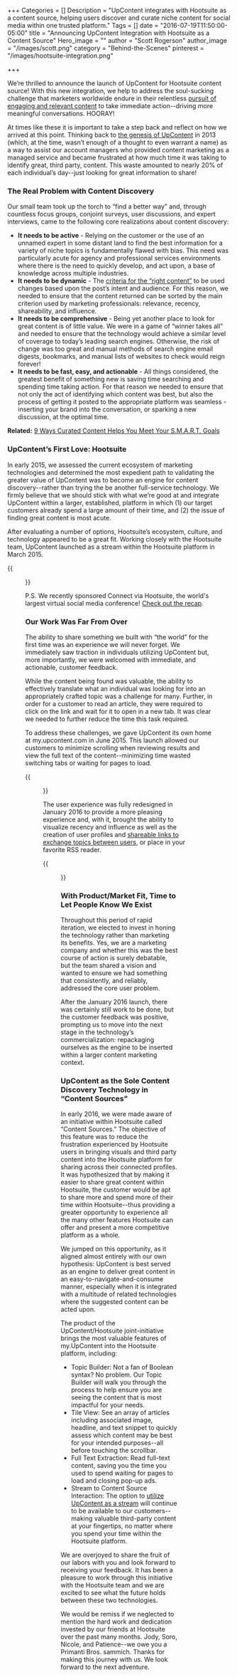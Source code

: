 +++
Categories = []
Description = "UpContent integrates with Hootsuite as a content source, helping users discover and curate niche content for social media within one trusted platform."
Tags = []
date = "2016-07-19T11:50:00-05:00"
title = "Announcing UpContent Integration with Hootsuite as a Content Source"
Hero_image = ""
author = "Scott Rogerson"
author_image = "/images/scott.png"
category = "Behind-the-Scenes"
pinterest = "/images/hootsuite-integration.png"

+++

We’re thrilled to announce the launch of UpContent for Hootsuite content source! With this new integration, we help to address the soul-sucking challenge that marketers worldwide endure in their relentless [pursuit of engaging and relevant content](https://upcontent.com/post/5-reasons-you-need-content-curation/) to take immediate action--driving more meaningful conversations.  HOORAY!

At times like these it is important to take a step back and reflect on how we arrived at this point. Thinking back to [the genesis of UpContent](https://upcontent.com/post/navigating-the-foundation-stage/) in 2013 (which, at the time, wasn’t enough of a thought to even warrant a name) as a way to assist our account managers who provided content marketing as a managed service and became frustrated at how much time it was taking to identify great, third party, content. This waste amounted to nearly 20% of each individual’s day--just looking for great information to share!

### The Real Problem with Content Discovery

Our small team took up the torch to “find a better way” and, through countless focus groups, conjoint surveys, user discussions, and expert interviews, came to the following core realizations about content discovery:

- **It needs to be active** - Relying on the customer or the use of an unnamed expert in some distant land to find the best information for a variety of niche topics is fundamentally flawed with bias. This need was particularly acute for agency and professional services environments where there is the need to quickly develop, and act upon, a base of knowledge across multiple industries.
- **It needs to be dynamic** - The [criteria for the “right content”](https://upcontent.com/post/how-to-evaluate-content/) to be used changes based upon the post’s intent and audience. For this reason, we needed to ensure that the content returned can be sorted by the main criterion used by marketing professionals: relevance, recency, shareability, and influence.
- **It needs to be comprehensive** - Being yet another place to look for great content is of little value. We were in a game of “winner takes all” and needed to ensure that the technology would achieve a similar level of coverage to today’s leading search engines. Otherwise, the risk of change was too great and manual methods of search engine email digests, bookmarks, and manual lists of websites to check would reign forever!
- **It needs to be fast, easy, and actionable** - All things considered, the greatest benefit of something new is saving time searching and spending time taking action. For that reason we needed to ensure that not only the act of identifying which content was best, but also the process of getting it posted to the appropriate platform was seamless - inserting your brand into the conversation, or sparking a new discussion, at the optimal time.

**Related:** [9 Ways Curated Content Helps You Meet Your S.M.A.R.T. Goals](https://upcontent.com/post/9-ways-curated-content-helps-achieve-smart-goals/)

### UpContent’s First Love: Hootsuite
In early 2015, we assessed the current ecosystem of marketing technologies and determined the most expedient path to validating the greater value of UpContent was to become an engine for content discovery--rather than trying the be another full-service technology. We firmly believe that we should stick with what we’re good at and integrate UpContent within a larger, established, platform in which (1) our target customers already spend a large amount of their time, and (2) the issue of finding great content is most acute.

After evaluating a number of options, Hootsuite’s ecosystem, culture, and technology appeared to be a great fit. Working closely with the Hootsuite team, UpContent launched as a stream within the Hootsuite platform in March 2015.

{{<figure src="/images/upcontent-stream.png" title="" alt="UpContent Stream in Hootsuite" caption-top="false">}}

P.S. We recently sponsored Connect via Hootsuite, the world's largest virtual social media conference! [Check out the recap](https://upcontent.com/post/connect-via-hootsuite-recap/).

### Our Work Was Far From Over

The ability to share something we built with “the world” for the first time was an experience we will never forget. We immediately saw traction in individuals utilizing UpContent but, more importantly, we were welcomed with immediate, and actionable, customer feedback.

While the content being found was valuable, the ability to effectively translate what an individual was looking for into an appropriately crafted topic was a challenge for many. Further, in order for a customer to read an article, they were required to click on the link and wait for it to open in a new tab. It was clear we needed to further reduce the time this task required.

To address these challenges, we gave UpContent its own home at my.upcontent.com in June 2015. This launch allowed our customers to minimize scrolling when reviewing results and view the full text of the content--minimizing time wasted switching tabs or waiting for pages to load.

{{<figure src="/images/upcontent-old-view.png" title="" alt="Old Version of UpContent" caption-top="false">}}

The user experience was fully redesigned in January 2016 to provide a more pleasing experience and, with it, brought the ability to visualize recency and influence as well as the creation of user profiles and [shareable links to exchange topics between users](https://upcontent.com/post/sharing-topics-strategy/), or place in your favorite RSS reader.

{{<figure src="/images/upcontent-new-view.png" title="" alt="New Version of UpContent" caption-top="false">}}

### With Product/Market Fit, Time to Let People Know We Exist

Throughout this period of rapid iteration, we elected to invest in honing the technology rather than marketing its benefits. Yes, we are a marketing company and whether this was the best course of action is surely debatable, but the team shared a vision and wanted to ensure we had something that consistently, and reliably, addressed the core user problem.

After the January 2016 launch, there was certainly still work to be done, but the customer feedback was positive, prompting us to move into the next stage in the technology’s commercialization: repackaging ourselves as the engine to be inserted within a larger content marketing context.

### UpContent as the Sole Content Discovery Technology in “Content Sources”

In early 2016, we were made aware of an initiative within Hootsuite called “Content Sources.” The objective of this feature was to reduce the frustration experienced by Hootsuite users in bringing visuals and third party content into the Hootsuite platform for sharing across their connected profiles. It was hypothesized that by making it easier to share great content within Hootsuite, the customer would be apt to share more and spend more of their time within Hootsuite--thus providing a greater opportunity to experience all the many other features Hootsuite can offer and present a more competitive platform as a whole.

We jumped on this opportunity, as it aligned almost entirely with our own hypothesis: UpContent is best served as an engine to deliver great content in an easy-to-navigate-and-consume manner, especially when it is integrated with a multitude of related technologies where the suggested content can be acted upon.

The product of the UpContent/Hootsuite joint-initiative brings the most valuable features of my.UpContent into the Hootsuite platform, including:

- Topic Builder: Not a fan of Boolean syntax? No problem. Our Topic Builder will walk you through the process to help ensure you are seeing the content that is most impactful for your needs.
- Tile View: See an array of articles including associated image, headline, and text snippet to quickly assess which content may be best for your intended purposes--all before touching the scrollbar.
- Full Text Extraction: Read full-text content, saving you the time you used to spend waiting for pages to load and closing pop-up ads.
- Stream to Content Source Interaction: The option to [utilize UpContent as a stream](http://appdirectory.hootsuite.com/185/upcontent) will continue to be available to our customers--making valuable third-party content at your fingertips, no matter where you spend your time within the Hootsuite platform.

We are overjoyed to share the fruit of our labors with you and look forward to receiving your feedback. It has been a pleasure to work through this initiative with the Hootsuite team and we are excited to see what the future holds between these two technologies.

We would be remiss if we neglected to mention the hard work and dedication invested by our friends at Hootsuite over the past many months. Jody, Soro, Nicole, and Patience--we owe you a Primanti Bros. sammich.  Thanks for making this journey with us. We look forward to the next adventure.
